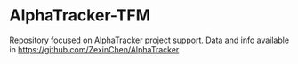 # AlphaTracker-TFM
Repository focused on AlphaTracker project support. Data and info available in https://github.com/ZexinChen/AlphaTracker
